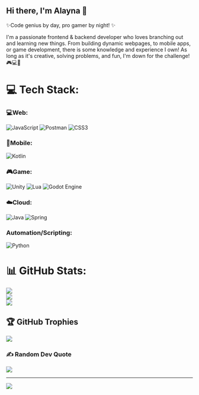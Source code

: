 ## Hi there, I'm Alayna 👋

✨Code genius by day, pro gamer by night! ✨ 

I'm a passionate frontend & backend developer who loves branching out and learning new things. From building dynamic webpages, to mobile apps, or game development, there is some knowledge and experience I own! As long as it's creative, solving problems, and fun, I'm down for the challenge! 🎮💻🚀


# 💻 Tech Stack:

### 💻Web:
![JavaScript](https://img.shields.io/badge/javascript-%23323330.svg?style=for-the-badge&logo=javascript&logoColor=%23F7DF1E) ![Postman](https://img.shields.io/badge/Postman-FF6C37?style=for-the-badge&logo=postman&logoColor=white) ![CSS3](https://img.shields.io/badge/css3-%231572B6.svg?style=for-the-badge&logo=css3&logoColor=white) 

### 📱Mobile:
![Kotlin](https://img.shields.io/badge/kotlin-%237F52FF.svg?style=for-the-badge&logo=kotlin&logoColor=white)

### 🎮Game:
![Unity](https://img.shields.io/badge/unity-%23000000.svg?style=for-the-badge&logo=unity&logoColor=white) ![Lua](https://img.shields.io/badge/lua-%232C2D72.svg?style=for-the-badge&logo=lua&logoColor=white) ![Godot Engine](https://img.shields.io/badge/GODOT-%23FFFFFF.svg?style=for-the-badge&logo=godot-engine) 

### ☁️Cloud:
![Java](https://img.shields.io/badge/java-%23ED8B00.svg?style=for-the-badge&logo=openjdk&logoColor=white) ![Spring](https://img.shields.io/badge/spring-%236DB33F.svg?style=for-the-badge&logo=spring&logoColor=white)

### Automation/Scripting:
![Python](https://img.shields.io/badge/python-3670A0?style=for-the-badge&logo=python&logoColor=ffdd54)  



# 📊 GitHub Stats:
![](https://github-readme-stats.vercel.app/api?username=ROM-01&theme=dark&hide_border=false&include_all_commits=false&count_private=false)<br/>
![](https://github-readme-streak-stats.herokuapp.com/?user=ROM-01&theme=dark&hide_border=false)<br/>
![](https://github-readme-stats.vercel.app/api/top-langs/?username=ROM-01&theme=dark&hide_border=false&include_all_commits=false&count_private=false&layout=compact)

## 🏆 GitHub Trophies
![](https://github-profile-trophy.vercel.app/?username=ROM-01&theme=tokyonight&no-frame=false&no-bg=false&margin-w=4)

### ✍️ Random Dev Quote
![](https://quotes-github-readme.vercel.app/api?type=horizontal&theme=radical)

---
[![](https://visitcount.itsvg.in/api?id=ROM-01&icon=0&color=0)](https://visitcount.itsvg.in)

<!-- Proudly created with GPRM ( https://gprm.itsvg.in ) -->

